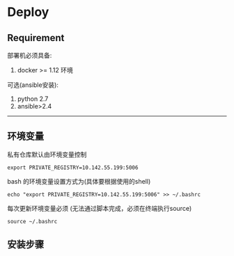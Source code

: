 # Deploy

## Requirement

部署机必须具备:

1. docker >= 1.12 环境

可选(ansible安装):

1. python 2.7
2. ansible>2.4

--------

## 环境变量

私有仓库默认由环境变量控制

```
export PRIVATE_REGISTRY=10.142.55.199:5006
```

bash 的环境变量设置方式为(具体要根据使用的shell)

```
echo "export PRIVATE_REGISTRY=10.142.55.199:5006" >> ~/.bashrc
```

每次更新环境变量必须 \(无法通过脚本完成，必须在终端执行source\)

```
source ~/.bashrc
```

## 安装步骤